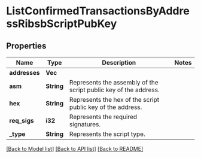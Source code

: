 # ListConfirmedTransactionsByAddressRibsbScriptPubKey

## Properties

Name | Type | Description | Notes
------------ | ------------- | ------------- | -------------
**addresses** | **Vec<String>** |  | 
**asm** | **String** | Represents the assembly of the script public key of the address. | 
**hex** | **String** | Represents the hex of the script public key of the address. | 
**req_sigs** | **i32** | Represents the required signatures. | 
**_type** | **String** | Represents the script type. | 

[[Back to Model list]](../README.md#documentation-for-models) [[Back to API list]](../README.md#documentation-for-api-endpoints) [[Back to README]](../README.md)


